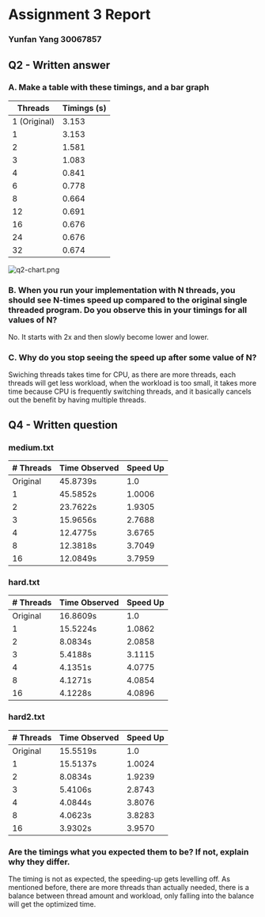 
# Assignment 3 Report
### Yunfan Yang 30067857

## Q2 - Written answer

### A. Make a table with these timings, and a bar graph

| Threads      | Timings (s) |
|--------------|-------------|
| 1 (Original) | 3.153       |
| 1            | 3.153       |
| 2            | 1.581       |
| 3            | 1.083       |
| 4            | 0.841       |
| 6            | 0.778       |
| 8            | 0.664       |
| 12           | 0.691       |
| 16           | 0.676       |
| 24           | 0.676       |
| 32           | 0.674       |

![q2-chart.png](https://media.discordapp.net/attachments/821581662839767081/821711436160958474/unknown.png?width=688&height=413)

### B. When you run your implementation with N threads, you should see N-times speed up compared to the original single threaded program. Do you observe this in your timings for all values of N?

No. It starts with 2x and then slowly become lower and lower.

### C. Why do you stop seeing the speed up after some value of N?

Swiching threads takes time for CPU, as there are more threads, each threads will get less workload, when the workload is too small, it takes more time because CPU is frequently switching threads, and it basically cancels out the benefit by having multiple threads. 

## Q4 - Written question 

### medium.txt

| # Threads | Time Observed | Speed Up |
|-----------|---------------|----------|
| Original  | 45.8739s      | 1.0      |
| 1         | 45.5852s      | 1.0006   |
| 2         | 23.7622s      | 1.9305   |
| 3         | 15.9656s      | 2.7688   |
| 4         | 12.4775s      | 3.6765   |
| 8         | 12.3818s      | 3.7049   |
| 16        | 12.0849s      | 3.7959   |

### hard.txt

| # Threads | Time Observed | Speed Up |
|-----------|---------------|----------|
| Original  | 16.8609s      | 1.0      |
| 1         | 15.5224s      | 1.0862   |
| 2         |  8.0834s      | 2.0858   |
| 3         |  5.4188s      | 3.1115   |
| 4         |  4.1351s      | 4.0775   |
| 8         |  4.1271s      | 4.0854   |
| 16        |  4.1228s      | 4.0896   |

### hard2.txt

| # Threads | Time Observed | Speed Up |
|-----------|---------------|----------|
| Original  | 15.5519s      | 1.0      |
| 1         | 15.5137s      | 1.0024   |
| 2         |  8.0834s      | 1.9239   |
| 3         |  5.4106s      | 2.8743   |
| 4         |  4.0844s      | 3.8076   |
| 8         |  4.0623s      | 3.8283   |
| 16        |  3.9302s      | 3.9570   |


### Are the timings what you expected them to be? If not, explain why they differ.

The timing is not as expected, the speeding-up gets levelling off. As mentioned before, there are more threads than actually needed, there is a balance between thread amount and workload, only falling into the balance will get the optimized time.